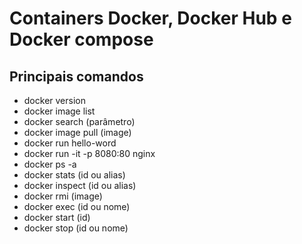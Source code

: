 # Containers Docker, Docker Hub e Docker compose

## Principais comandos 

* docker version
* docker image list
* docker search (parâmetro)
* docker image pull (image)
* docker run hello-word
* docker run -it -p 8080:80 nginx
* docker ps -a
* docker stats (id ou alias)
* docker inspect (id ou alias)
* docker rmi (image)
* docker exec (id ou nome)
* docker start (id)
* docker stop (id ou nome)